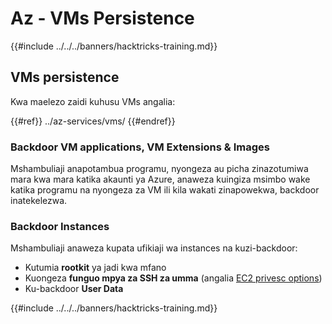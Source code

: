 # Az - VMs Persistence

{{#include ../../../banners/hacktricks-training.md}}

## VMs persistence

Kwa maelezo zaidi kuhusu VMs angalia:

{{#ref}}
../az-services/vms/
{{#endref}}

### Backdoor VM applications, VM Extensions & Images <a href="#backdoor-instances" id="backdoor-instances"></a>

Mshambuliaji anapotambua programu, nyongeza au picha zinazotumiwa mara kwa mara katika akaunti ya Azure, anaweza kuingiza msimbo wake katika programu na nyongeza za VM ili kila wakati zinapowekwa, backdoor inatekelezwa.

### Backdoor Instances <a href="#backdoor-instances" id="backdoor-instances"></a>

Mshambuliaji anaweza kupata ufikiaji wa instances na kuzi-backdoor:

- Kutumia **rootkit** ya jadi kwa mfano
- Kuongeza **funguo mpya za SSH za umma** (angalia [EC2 privesc options](https://cloud.hacktricks.wiki/en/pentesting-cloud/aws-security/aws-privilege-escalation/aws-ec2-privesc.html))
- Ku-backdoor **User Data**

{{#include ../../../banners/hacktricks-training.md}}
